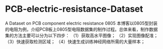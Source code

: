 # PCB-electric-resistance-Dataset
A Dataset on PCB component electric resistance 0805
本博客以0805型封装的电阻为例，介绍PCB板上0805型电阻数据集的制作过程。总体来看，制作数据集的方法主要可以分为以下四步：
（1）获取高水平图像；
（2）实现图像配准；
（3）快速获取检测区域；
（4）快速生成训练神经网络所需的大量样本；
